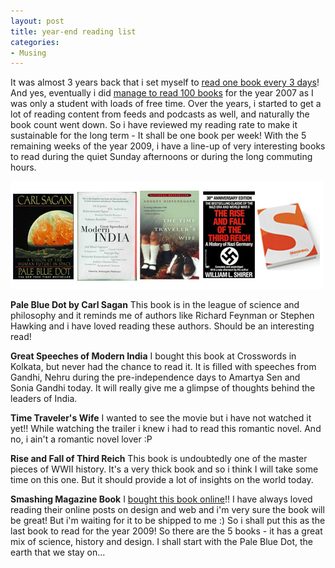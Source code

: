 ```yaml
---
layout: post
title: year-end reading list
categories:
- Musing
---
```


It was almost 3 years back that i set myself to [read one book every 3 days](http://sweska.net/2007/02/15/b-b/)! And yes, eventually i did [manage to read 100 books](http://share.sweska.net/category/book-reviews/) for the year 2007 as I was only a student with loads of free time. Over the years, i started to get a lot of reading content from feeds and podcasts as well, and naturally the book count went down. So i have reviewed my reading rate to make it sustainable for the long term - It shall be one book per week! With the 5 remaining weeks of the year 2009, i have a line-up of very interesting books to read during the quiet Sunday afternoons or during the long commuting hours.

![books-to-read](/img/books-to-read.jpg)

**Pale Blue Dot by Carl Sagan** This book is in the league of science and philosophy and it reminds me of authors like Richard Feynman or Stephen Hawking and i have loved reading these authors. Should be an interesting read!

**Great Speeches of Modern India** I bought this book at Crosswords in Kolkata, but never had the chance to read it. It is filled with speeches from Gandhi, Nehru during the pre-independence days to Amartya Sen and Sonia Gandhi today. It will really give me a glimpse of thoughts behind the leaders of India.

**Time Traveler's Wife** I wanted to see the movie but i have not watched it yet!! While watching the trailer i knew i had to read this romantic novel. And no, i ain't a romantic novel lover :P

**Rise and Fall of Third Reich** This book is undoubtedly one of the master pieces of WWII history. It's a very thick book and so i think I will take some time on this one. But it should provide a lot of insights on the world today.

**Smashing Magazine Book** I [bought this book online](http://www.smashingmagazine.com/2009/08/05/the-smashing-book-pre-order-now-and-save-20/)!! I have always loved reading their online posts on design and web and i'm very sure the book will be great! But i'm waiting for it to be shipped to me :) So i shall put this as the last book to read for the year 2009! So there are the 5 books - it has a great mix of science, history and design. I shall start with the Pale Blue Dot, the earth that we stay on...
